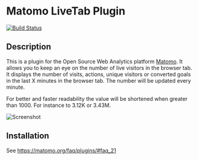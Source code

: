 # Matomo LiveTab Plugin 

[![Build Status](https://travis-ci.org/tsteur/matomo-livetab-plugin.png?branch=master)](https://travis-ci.org/tsteur/matomo-livetab-plugin)

## Description

This is a plugin for the Open Source Web Analytics platform [Matomo](https://matomo.org). It allows you to keep an eye on the number of live visitors in the browser tab. It displays the number of visits, actions, unique visitors or converted goals in the last X minutes in the browser tab. The number will be updated every minute.

For better and faster readability the value will be shortened when greater than 1000. For instance to 3.12K or 3.43M.

![Screenshot](https://raw.github.com/tsteur/matomo-livetab-plugin/master/screenshots/Browser_Tab.png)

## Installation

See https://matomo.org/faq/plugins/#faq_21
